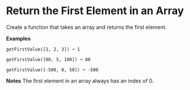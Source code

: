 # Return the First Element in an Array

Create a function that takes an array and returns the first element.

**Examples**
```
getFirstValue([1, 2, 3]) ➞ 1

getFirstValue([80, 5, 100]) ➞ 80

getFirstValue([-500, 0, 50]) ➞ -500
```

**Notes**
The first element in an array always has an index of 0.